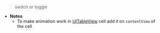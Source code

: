 > switch or toggle

- **Notes**
	- To make animation work in [UITableView](UITableView.md) cell add it on `contentView` of the cell